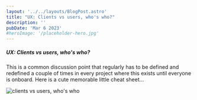 ```yaml
---
layout: '../../layouts/BlogPost.astro'
title: "UX: Clients vs users, who's who?"
description: ''
pubDate: 'Mar 6 2023'
#heroImage: '/placeholder-hero.jpg'
---
```


##### UX: Clients vs users, who's who?

This is a common discussion point that regularly has to be defined and redefined a couple of times in every project where this exists until everyone is onboard. Here is a cute memorable little cheat sheet...

![clients vs users, who's who](/assets/blog/ux-fun.webp)
